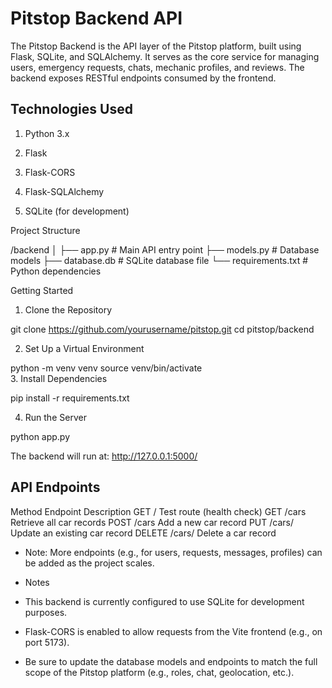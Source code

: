 # Pitstop Backend API
The Pitstop Backend is the API layer of the Pitstop platform, built using Flask, SQLite, and SQLAlchemy. It serves as the core service for managing users, emergency requests, chats, mechanic profiles, and reviews. The backend exposes RESTful endpoints consumed by the frontend.

## Technologies Used
1. Python 3.x

2. Flask

3. Flask-CORS

4. Flask-SQLAlchemy

5. SQLite (for development)

Project Structure

/backend
│
├── app.py               # Main API entry point
├── models.py            # Database models
├── database.db          # SQLite database file
└── requirements.txt     # Python dependencies

Getting Started
1. Clone the Repository

git clone https://github.com/yourusername/pitstop.git
cd pitstop/backend

2. Set Up a Virtual Environment

python -m venv venv
source venv/bin/activate    
3. Install Dependencies

pip install -r requirements.txt

4. Run the Server

python app.py

The backend will run at:
http://127.0.0.1:5000/


## API Endpoints
Method	Endpoint	Description
GET	/	Test route (health check)
GET	/cars	Retrieve all car records
POST	/cars	Add a new car record
PUT	/cars/<id>	Update an existing car record
DELETE	/cars/<id>	Delete a car record

- Note: More endpoints (e.g., for users, requests, messages, profiles) can be added as the project scales.

- Notes
- This backend is currently configured to use SQLite for development purposes.

- Flask-CORS is enabled to allow requests from the Vite frontend (e.g., on port 5173).

- Be sure to update the database models and endpoints to match the full scope of the Pitstop platform (e.g., roles, chat, geolocation, etc.).
